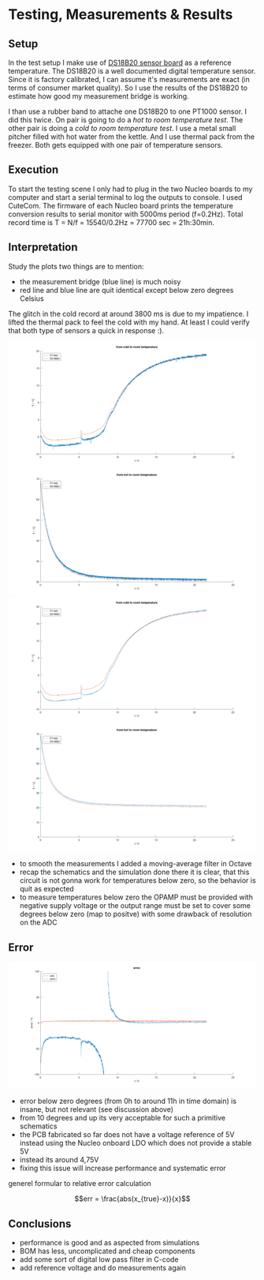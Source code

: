 # Testing, Measurements & Results
## Setup
In the test setup I make use of [DS18B20 sensor board](https://github.com/LMWB/Quattro-Formaggi) as a reference temperature.
The DS18B20 is a well documented digital temperature sensor.
Since it is factory calibrated, I can assume it's measurements are exact (in terms of consumer market quality).
So I use the results of the DS18B20 to estimate how good my measurement bridge is working. 

I than use a rubber band to attache one DS18B20 to one PT1000 sensor. I did this twice. On pair is going to do a *hot to room temperature test*. The other pair is doing a *cold to room temperature test*. I use a metal small pitcher filled with hot water from the kettle. And I use thermal pack from the freezer. Both gets equipped with one pair of temperature sensors.

## Execution
To start the testing scene I only had to plug in the two Nucleo boards to my computer and start a serial terminal to log the outputs to console.
I used CuteCom. The firmware of each Nucleo board prints the temperature conversion results to serial monitor with 5000ms period (f=0.2Hz).
Total record time is T = N/f = 15540/0.2Hz = 77700 sec = 21h:30min.

## Interpretation
Study the plots two things are to mention: 
- the measurement bridge (blue line) is much noisy 
- red line and blue line are quit identical except below zero degrees Celsius

The glitch in the cold record at around 3800 ms is due to my impatience.
I lifted the thermal pack to feel the cold with my hand.
At least I could verify that both type of sensors a quick in response :).

![](../Images/results-cold-to-room.png)
![](../Images/results-hot-to-room.png)
![](../Images/results-cold-to-room-lp.png)
![](../Images/results-hot-to-room-lp.png)

- to smooth the measurements I added a moving-average filter in Octave
- recap the schematics and the simulation done there it is clear, that this circuit is not gonna work for temperatures below zero, so the behavior is quit as expected
- to measure temperatures below zero the OPAMP must be provided with negative supply voltage or the output range must be set to cover some degrees below zero (map to positve) with some drawback of resolution on the ADC

## Error
![](../Images/results-error.png)

- error below zero degrees (from 0h to around 11h in time domain) is insane, but not relevant (see discussion above)
- from 10 degrees and up its very acceptable for such a primitive schematics
- the PCB fabricated so far does not have a voltage reference of 5V instead using the Nucleo onboard LDO which does not provide a stable 5V
- instead its around 4,75V
- fixing this issue will increase performance and systematic error

generel formular to relative error calculation

```math
err = \frac{abs(x_{true}-x)}{x}
```


## Conclusions
- performance is good and as aspected from simulations
- BOM has less, uncomplicated and cheap components
- add some sort of digital low pass filter in C-code
- add reference voltage and do measurements again